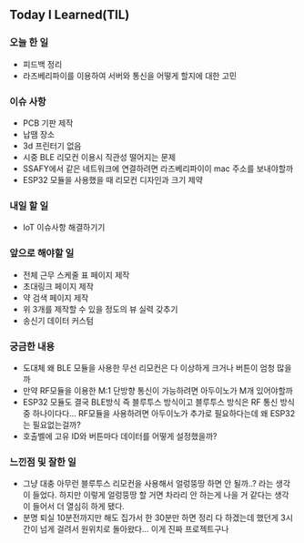## Today I Learned(TIL)

### 오늘 한 일
- 피드백 정리
- 라즈베리파이를 이용하여 서버와 통신을 어떻게 할지에 대한 고민

### 이슈 사항
- PCB 기판 제작
- 납땜 장소
- 3d 프린터기 없음
- 시중 BLE 리모컨 이용시 직관성 떨어지는 문제
- SSAFY에서 같은 네트워크에 연결하려면 라즈베리파이이 mac 주소를 보내야할까
- ESP32 모듈을 사용했을 때 리모컨 디자인과 크기 제약
  
### 내일 할 일
- IoT 이슈사항 해결하기기

### 앞으로 해야할 일
- 전체 근무 스케줄 표 페이지 제작
- 초대링크 페이지 제작
- 약 검색 페이지 제작
- 위 3개를 제작할 수 있을 정도의 뷰 실력 갖추기
- 송신기 데이터 커스텀

### 궁금한 내용
- 도대체 왜 BLE 모듈을 사용한 무선 리모컨은 다 이상하게 크거나 버튼이 엄청 많을까
- 만약 RF모듈을 이용한 M:1 단방향 통신이 가능하려면 아두이노가 M개 있어야할까
- ESP32 모듈도 결국 BLE방식 즉 블루투스 방식이고 블루투스 방식은 RF 통신 방식 중 하나이다다... RF모듈을 사용하려면 아두이노가 추가로 필요하다는데 왜 ESP32는 필요없는걸까?
- 호출벨에 고유 ID와 버튼마다 데이터를 어떻게 설정했을까?

### 느낀점 및 잘한 일
- 그냥 대충 아무런 블루투스 리모컨을 사용해서 얼렁뚱땅 하면 안 될까..? 라는 생각이 들었다. 하지만 이렇게 얼렁뚱땅 할 거면 차라리 안 하는게 나을 거 같다는 생각이 들어서 더 열심히 하게 됐다.
- 분명 퇴실 10분전까지만 해도 집가서 한 30분만 하면 정리 다 하겠는데 했던게 3시간이 넘게 걸려서 원위치로 돌아왔다... 이게 진짜 프로젝트구나
